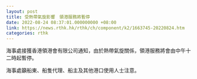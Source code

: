 ```yaml
---
layout: post
title: 受熱帶氣旋影響　領港服務將暫停
date: 2022-08-24 08:37:01.000000000 +08:00
link: https://news.rthk.hk/rthk/ch/component/k2/1663745-20220824.htm
categories: rthk
---
```


海事處接獲香港領港會有限公司通知，由於熱帶氣旋關係，領港服務將會由中午十二時起暫停。

海事處籲船東、船隻代理、船主及其他港口使用人士注意。
